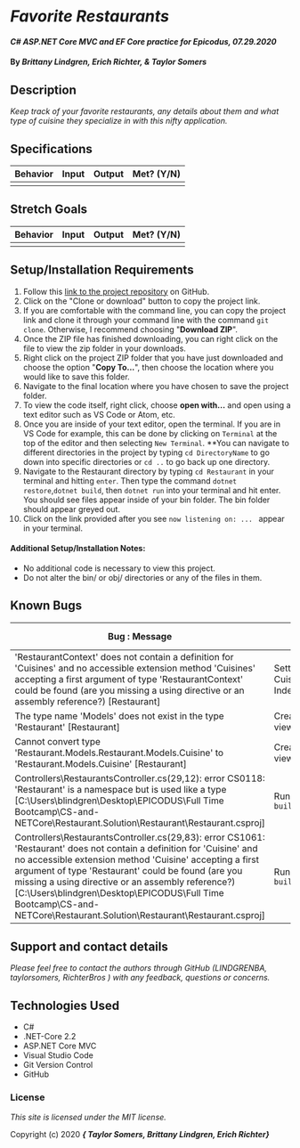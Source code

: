 # _Favorite Restaurants_

#### _C# ASP.NET Core MVC and EF Core practice for Epicodus, 07.29.2020_

#### By _**Brittany Lindgren, Erich Richter, & Taylor Somers**_


## Description

_Keep track of your favorite restaurants, any details about them and what type of cuisine they specialize in with this nifty application._


## Specifications

| Behavior   |   Input   |  Output |  Met? (Y/N)  |
|----------|:-------------:|------:|-----------:|
|    |   |    |    |



## Stretch Goals
| Behavior   |   Input   |  Output |  Met? (Y/N)  |
|----------|:-------------:|------:|-----------:|
|  |  |  |  |


## Setup/Installation Requirements

  1. Follow this [link to the project repository](https://github.com/LINDGRENBA/favorite-restaurants.git) on GitHub.  
  2. Click on the "Clone or download" button to copy the project link.     
  3. If you are comfortable with the command line, you can copy the project link and clone it through your command line with the command `git clone`. Otherwise, I recommend choosing "**Download ZIP**".     
   4. Once the ZIP file has finished downloading, you can right click on the file to view the zip folder in your downloads.     
  5. Right click on the project ZIP folder that you have just downloaded and choose the option "**Copy To...**", then choose the location where you would like to save this folder.      
  6. Navigate to the final location where you have chosen to save the project folder.      
  7. To view the code itself, right click, choose **open with...** and open using a text editor such as VS Code or Atom, etc.
  8. Once you are inside of your text editor, open the terminal. If you are in VS Code for example, this can be done by clicking on `Terminal` at the top of the editor and then selecting `New Terminal`. **You can navigate to different directories in the project by typing `cd DirectoryName` to go down into specific directories or `cd ..` to go back up one directory. 
  9. Navigate to the Restaurant directory by typing `cd Restaurant` in your terminal and hitting `enter`. Then type the command `dotnet restore`,`dotnet build`, then `dotnet run` into your terminal and hit enter. You should see files appear inside of your bin folder. The bin folder should appear greyed out. 
  10. Click on the link provided after you see `now listening on: ... ` appear in your terminal.


#### Additional Setup/Installation Notes:

* No additional code is necessary to view this project.   
* Do not alter the bin/ or obj/ directories or any of the files in them.

## Known Bugs

| Bug : Message |  Situation  | Resolved (Y/N) |  How was the issue resolved?  |
| ------- | ----- | ------ | ------- |
| 'RestaurantContext' does not contain a definition for 'Cuisines' and no accessible extension method 'Cuisines' accepting a first argument of type 'RestaurantContext' could be found (are you missing a using directive or an assembly reference?) [Restaurant] | Setting up CuisinesController Index View | Y | Add `public virtual DbSet<Cuisine> Cuisines { get; set; }` to RestaurantContext.cs |
| The type name 'Models' does not exist in the type 'Restaurant' [Restaurant] | Creating the Index view for Cuisine | Y | Added code to Controllers/RestaurantController |
| Cannot convert type 'Restaurant.Models.Restaurant.Models.Cuisine' to 'Restaurant.Models.Cuisine' [Restaurant] | Creating the Index view for Cuisine | N |  |
| Controllers\RestaurantsController.cs(29,12): error CS0118: 'Restaurant' is a namespace but is used like a type [C:\Users\blindgren\Desktop\EPICODUS\Full Time Bootcamp\CS-and-NETCore\Restaurant.Solution\Restaurant\Restaurant.csproj] | Running `dotnet build` | N |  |
| Controllers\RestaurantsController.cs(29,83): error CS1061: 'Restaurant' does not contain a definition for 'Cuisine' and no accessible extension method 'Cuisine' accepting a first argument of type 'Restaurant' could be found (are you missing a using directive or an assembly reference?) [C:\Users\blindgren\Desktop\EPICODUS\Full Time Bootcamp\CS-and-NETCore\Restaurant.Solution\Restaurant\Restaurant.csproj] | Running `dotnet build` | N |  |


## Support and contact details

_Please feel free to contact the authors through GitHub (LINDGRENBA, taylorsomers, RichterBros ) with any feedback, questions or concerns._


## Technologies Used

* C#
* .NET-Core 2.2
* ASP.NET Core MVC
* Visual Studio Code
* Git Version Control
* GitHub


### License

*This site is licensed under the MIT license.*

Copyright (c) 2020 **_{ Taylor Somers, Brittany Lindgren, Erich Richter}_**